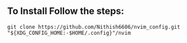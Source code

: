 ## To Install Follow the steps:
```shell
git clone https://github.com/Nithish6606/nvim_config.git "${XDG_CONFIG_HOME:-$HOME/.config}"/nvim
```
